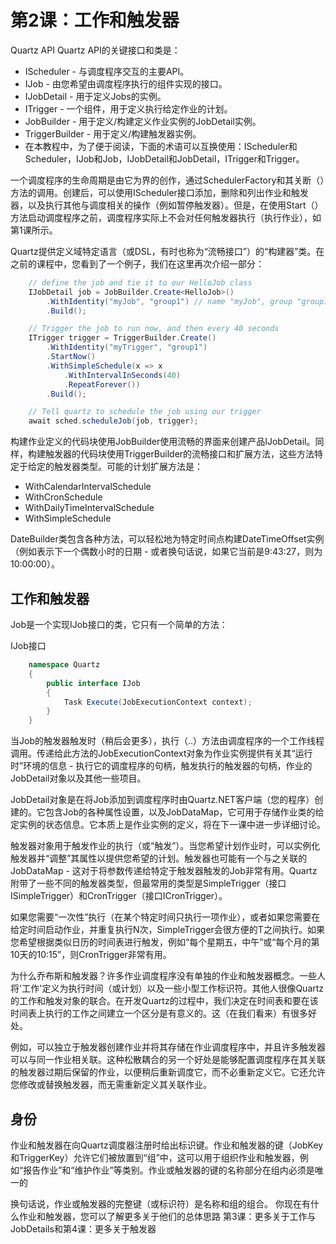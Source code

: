 # 第2课：工作和触发器

Quartz API
Quartz API的关键接口和类是：

* IScheduler - 与调度程序交互的主要API。
* IJob - 由您希望由调度程序执行的组件实现的接口。
* IJobDetail - 用于定义Jobs的实例。
* ITrigger - 一个组件，用于定义执行给定作业的计划。
* JobBuilder - 用于定义/构建定义作业实例的JobDetail实例。
* TriggerBuilder - 用于定义/构建触发器实例。
* 在本教程中，为了便于阅读，下面的术语可以互换使用：IScheduler和Scheduler，IJob和Job，IJobDetail和JobDetail，ITrigger和Trigger。

一个调度程序的生命周期是由它为界的创作，通过SchedulerFactory和其关断（）方法的调用。创建后，可以使用IScheduler接口添加，删除和列出作业和触发器，以及执行其他与调度相关的操作（例如暂停触发器）。但是，在使用Start（）方法启动调度程序之前，调度程序实际上不会对任何触发器执行（执行作业），如第1课所示。

Quartz提供定义域特定语言（或DSL，有时也称为“流畅接口”）的“构建器”类。在之前的课程中，您看到了一个例子，我们在这里再次介绍一部分：

```C#
    // define the job and tie it to our HelloJob class
    IJobDetail job = JobBuilder.Create<HelloJob>()
        .WithIdentity("myJob", "group1") // name "myJob", group "group1"
        .Build();

    // Trigger the job to run now, and then every 40 seconds
    ITrigger trigger = TriggerBuilder.Create()
        .WithIdentity("myTrigger", "group1")
        .StartNow()
        .WithSimpleSchedule(x => x
            .WithIntervalInSeconds(40)
            .RepeatForever())
        .Build();

    // Tell quartz to schedule the job using our trigger
    await sched.scheduleJob(job, trigger);
```

构建作业定义的代码块使用JobBuilder使用流畅的界面来创建产品IJobDetail。同样，构建触发器的代码块使用TriggerBuilder的流畅接口和扩展方法，这些方法特定于给定的触发器类型。可能的计划扩展方法是：

* WithCalendarIntervalSchedule
* WithCronSchedule
* WithDailyTimeIntervalSchedule
* WithSimpleSchedule

DateBuilder类包含各种方法，可以轻松地为特定时间点构建DateTimeOffset实例（例如表示下一个偶数小时的日期 - 或者换句话说，如果它当前是9:43:27，则为10:00:00）。

## 工作和触发器

Job是一个实现IJob接口的类，它只有一个简单的方法：

IJob接口

```C#
    namespace Quartz
    {
        public interface IJob
        {
            Task Execute(JobExecutionContext context);
        }
    }
```

当Job的触发器触发时（稍后会更多），执行（..）方法由调度程序的一个工作线程调用。传递给此方法的JobExecutionContext对象为作业实例提供有关其“运行时”环境的信息 - 执行它的调度程序的句柄，触发执行的触发器的句柄，作业的JobDetail对象以及其他一些项目。

JobDetail对象是在将Job添加到调度程序时由Quartz.NET客户端（您的程序）创建的。它包含Job的各种属性设置，以及JobDataMap，它可用于存储作业类的给定实例的状态信息。它本质上是作业实例的定义，将在下一课中进一步详细讨论。

触发器对象用于触发作业的执行（或“触发”）。当您希望计划作业时，可以实例化触发器并“调整”其属性以提供您希望的计划。触发器也可能有一个与之关联的JobDataMap - 这对于将参数传递给特定于触发器触发的Job非常有用。Quartz附带了一些不同的触发器类型，但最常用的类型是SimpleTrigger（接口ISimpleTrigger）和CronTrigger（接口ICronTrigger）。

如果您需要“一次性”执行（在某个特定时间只执行一项作业），或者如果您需要在给定时间启动作业，并重复执行N次，SimpleTrigger会很方便的T之间执行。如果您希望根据类似日历的时间表进行触发，例如“每个星期五，中午”或“每个月的第10天的10:15”，则CronTrigger非常有用。

为什么乔布斯和触发器？许多作业调度程序没有单独的作业和触发器概念。一些人将'工作'定义为执行时间（或计划）以及一些小型工作标识符。其他人很像Quartz的工作和触发对象的联合。在开发Quartz的过程中，我们决定在时间表和要在该时间表上执行的工作之间建立一个区分是有意义的。这（在我们看来）有很多好处。

例如，可以独立于触发器创建作业并将其存储在作业调度程序中，并且许多触发器可以与同一作业相关联。这种松散耦合的另一个好处是能够配置调度程序在其关联的触发器过期后保留的作业，以便稍后重新调度它，而不必重新定义它。它还允许您修改或替换触发器，而无需重新定义其关联作业。

## 身份

作业和触发器在向Quartz调度器注册时给出标识键。作业和触发器的键（JobKey和TriggerKey）允许它们被放置到“组”中，这可以用于组织作业和触发器，例如“报告作业”和“维护作业”等类别。作业或触发器的键的名称部分在组内必须是唯一的

换句话说，作业或触发器的完整键（或标识符）是名称和组的组合。
你现在有什么作业和触发器，您可以了解更多关于他们的总体思路 第3课：更多关于工作与JobDetails和第4课：更多关于触发器